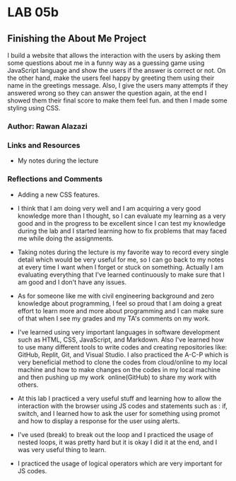 # LAB 05b

## Finishing the About Me Project

I build a website that allows the interaction with the users by asking them some questions about me in a funny way as a guessing game using JavaScript language and show the users if the answer is correct or not.
On the other hand, make the users feel happy by greeting them using their name in the greetings message.
Also, I give the users many attempts if they answered wrong so they can answer the question again, at the end I showed them their final score to make them feel fun. and then I made some styling using CSS.

### Author: Rawan Alazazi

### Links and Resources

- My notes during the lecture

### Reflections and Comments

- Adding a new CSS features.

- I think that I am doing very well and I am acquiring a very good knowledge more than I thought, so I can evaluate my    learning as a very good and in the progress to be excellent since I can test my knowledge during the lab and I started   learning how to fix problems that may faced me while doing the assignments.  

- Taking notes during the lecture is my favorite way to record every single detail which would be very useful for me, so I can go back to my notes at every time I want when I forget or stuck on something.
Actually I am evaluating everything that I've learned continuously to make sure that I am good and I don't have any issues.

- As for someone like me with civil engineering background and zero knowledge about programming, I feel so proud that I am doing a great effort to learn more and more about programming and I can make sure of that when I see my grades and my TA's comments on my work.

- I've learned using very important languages in software development such as HTML, CSS, JavaScript, and Markdown. Also I've learned how to use many different tools to write codes and creating repositories like: GitHub, Replit, Git, and Visual Studio. I also practiced the A-C-P which is very beneficial method to clone the codes from cloud/online to my local machine and how to make changes on the codes in my local machine and then pushing up my work  online(GitHub) to share my work with others.

- At this lab I practiced a very useful stuff and learning how to allow the interaction with the browser using JS codes and statements such as : if, switch, and I learned how to ask the user for something using promot and how to display a response for the user using alerts.
- I've used (break) to break out the loop and I practiced the usage of nested loops, it was pretty hard but it is okay I did it at the end, and I was very useful thing to learn.
- I practiced the usage of logical operators which are very important for JS codes.
